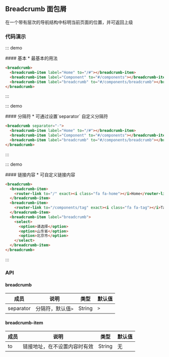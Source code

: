 ## Breadcrumb 面包屑

在一个带有层次的导航结构中标明当前页面的位置，并可返回上级

### 代码演示

::: demo
<summary>
  #### 基本
  * 最基本的用法
</summary>

```html
<breadcrumb>
  <breadcrumb-item label="Home" to="/#"></breadcrumb-item>
  <breadcrumb-item label="Component" to="#/components"></breadcrumb-item>
  <breadcrumb-item label="breadcrumb" to="#/components/breadcrumb"></breadcrumb-item>
</breadcrumb>
```
:::

::: demo
<summary>
  #### 分隔符
  * 可通过设置`separator` 自定义分隔符
</summary>

```html
<breadcrumb separator="-">
  <breadcrumb-item label="Home" to="/#"></breadcrumb-item>
  <breadcrumb-item label="Component" to="#/components"></breadcrumb-item>
  <breadcrumb-item label="breadcrumb" to="#/components/breadcrumb"></breadcrumb-item>
</breadcrumb>
```
:::

::: demo
<summary>
  #### 链接内容
  * 可自定义链接内容
</summary>

```html
<breadcrumb>
  <breadcrumb-item>
    <router-link to="/" exact><i class="fa fa-home"></i>Home</router-link>
  </breadcrumb-item>
  <breadcrumb-item>
    <router-link to="/components/tag" exact><i class="fa fa-tag"></i>Tag标签</router-link>
  </breadcrumb-item>
  <breadcrumb-item label="breadcrumb">
    <select>
      <option>请选择</option>
      <option>山东省</option>
      <option>北京市</option>
    </select>
  </breadcrumb-item>
</breadcrumb>
```
:::

### API

#### breadcrumb

| 成员        | 说明           | 类型               | 默认值       |
|------------|----------------|--------------------|--------------|
| separator  | 分隔符，默认值`>` | String | `>`    |


#### breadcrumb-item

| 成员   | 说明           | 类型               | 默认值       |
|-------|---------------|--------------------|--------------|
| to    | 链接地址，在不设置内容时有效 | String | 无    |

